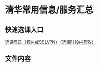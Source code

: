 # 清华常用信息/服务汇总

## 快速选课入口

[选课登录（校内或SSLVPN）（选课时段内有效）](http://zhjwxk.cic.tsinghua.edu.cn/xklogin.do)

## 文件内容
